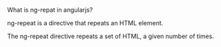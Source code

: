 What is ng-repat in angularjs?

ng-repeat is a directive that repeats an HTML element.

The ng-repeat directive repeats a set of HTML, a given number of times.
